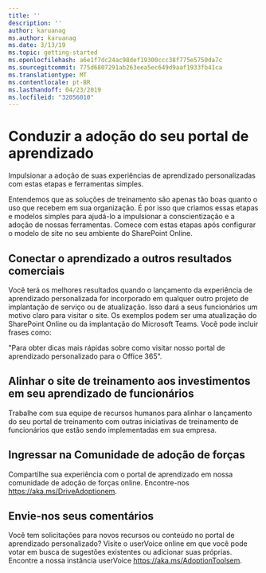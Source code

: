 ```yaml
---
title: ''
description: ''
author: karuanag
ms.author: karuanag
ms.date: 3/13/19
ms.topic: getting-started
ms.openlocfilehash: a6e1f7dc24ac98def19300ccc38f775e5750da7c
ms.sourcegitcommit: 775d6807291ab263eea5ec649d9aaf1933fb41ca
ms.translationtype: MT
ms.contentlocale: pt-BR
ms.lasthandoff: 04/23/2019
ms.locfileid: "32056010"
---
```

# <a name="drive-adoption-of-your-learning-portal"></a>Conduzir a adoção do seu portal de aprendizado

Impulsionar a adoção de suas experiências de aprendizado personalizadas com estas etapas e ferramentas simples. 

Entendemos que as soluções de treinamento são apenas tão boas quanto o uso que recebem em sua organização. É por isso que criamos essas etapas e modelos simples para ajudá-lo a impulsionar a conscientização e a adoção de nossas ferramentas. Comece com estas etapas após configurar o modelo de site no seu ambiente do SharePoint Online.

## <a name="connect-learning-to-other-business-outcomes"></a>Conectar o aprendizado a outros resultados comerciais
Você terá os melhores resultados quando o lançamento da experiência de aprendizado personalizada for incorporado em qualquer outro projeto de implantação de serviço ou de atualização.  Isso dará a seus funcionários um motivo claro para visitar o site.  Os exemplos podem ser uma atualização do SharePoint Online ou da implantação do Microsoft Teams.  Você pode incluir frases como:

"Para obter dicas mais rápidas sobre <Insert service name here> como visitar nosso portal de aprendizado personalizado para o Office 365". 

## <a name="align-the-training-site-to-investments-in-your-employee-learning"></a>Alinhar o site de treinamento aos investimentos em seu aprendizado de funcionários 

Trabalhe com sua equipe de recursos humanos para alinhar o lançamento do seu portal de treinamento com outras iniciativas de treinamento de funcionários que estão sendo implementadas em sua empresa. 

## <a name="join-the-driving-adoption-community"></a>Ingressar na Comunidade de adoção de forças

Compartilhe sua experiência com o portal de aprendizado em nossa comunidade de adoção de forças online.  Encontre-nos https://aka.ms/DriveAdoptionem.

## <a name="give-us-feedback"></a>Envie-nos seus comentários

Você tem solicitações para novos recursos ou conteúdo no portal de aprendizado personalizado?  Visite o userVoice online em que você pode votar em busca de sugestões existentes ou adicionar suas próprias.  Encontre a nossa instância userVoice https://aka.ms/AdoptionToolsem.
